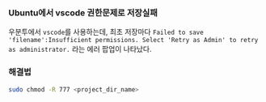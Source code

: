 ### Ubuntu에서 vscode 권한문제로 저장실패
우분투에서 `vscode`를 사용하는데, 최초 저장마다 
`Failed to save 'filename':Insufficient permissions. Select 'Retry as Admin' to retry as administrator.`
라는 에러 팝업이 나타났다. 

### 해결법
```bash bash
sudo chmod -R 777 <project_dir_name>
```

<!--stackedit_data:
eyJoaXN0b3J5IjpbMjA1NjU5NDkyXX0=
-->